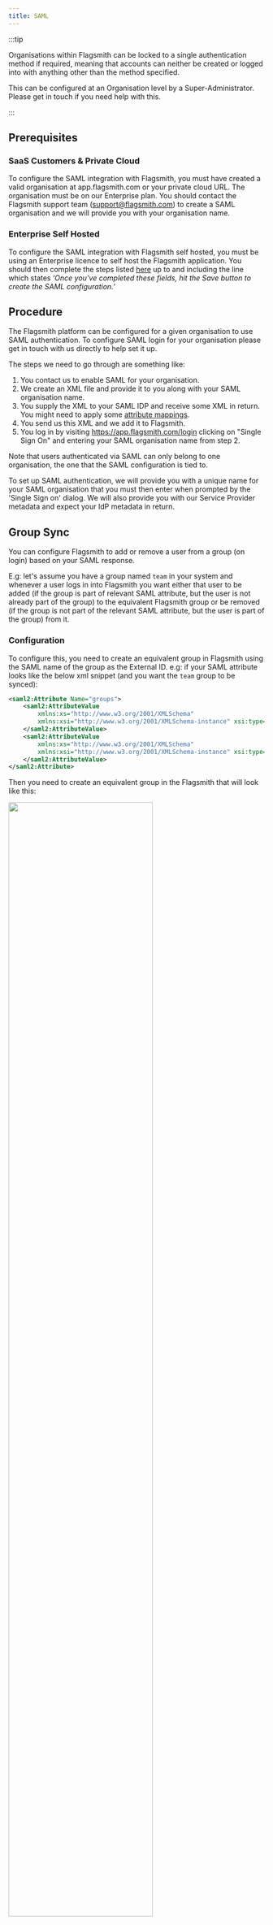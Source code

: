 ```yaml
---
title: SAML
---
```


:::tip

Organisations within Flagsmith can be locked to a single authentication method if required, meaning that accounts can
neither be created or logged into with anything other than the method specified.

This can be configured at an Organisation level by a Super-Administrator. Please get in touch if you need help with
this.

:::

## Prerequisites

### SaaS Customers & Private Cloud

To configure the SAML integration with Flagsmith, you must have created a valid organisation at app.flagsmith.com or
your private cloud URL. The organisation must be on our Enterprise plan. You should contact the Flagsmith support team
(support@flagsmith.com) to create a SAML organisation and we will provide you with your organisation name.

### Enterprise Self Hosted

To configure the SAML integration with Flagsmith self hosted, you must be using an Enterprise licence to self host the
Flagsmith application. You should then complete the steps listed
[here](https://docs.flagsmith.com/deployment/authentication#saml---enterprise-on-premise) up to and including the line
which states ‘_Once you've completed these fields, hit the Save button to create the SAML configuration._’

## Procedure

The Flagsmith platform can be configured for a given organisation to use SAML authentication. To configure SAML login
for your organisation please get in touch with us directly to help set it up.

The steps we need to go through are something like:

1. You contact us to enable SAML for your organisation.
2. We create an XML file and provide it to you along with your SAML organisation name.
3. You supply the XML to your SAML IDP and receive some XML in return. You might need to apply some
   [attribute mappings](#attribute-mapping-information).
4. You send us this XML and we add it to Flagsmith.
5. You log in by visiting https://app.flagsmith.com/login clicking on "Single Sign On" and entering your SAML
   organisation name from step 2.

Note that users authenticated via SAML can only belong to one organisation, the one that the SAML configuration is tied
to.

To set up SAML authentication, we will provide you with a unique name for your SAML organisation that you must then
enter when prompted by the 'Single Sign on' dialog. We will also provide you with our Service Provider metadata and
expect your IdP metadata in return.

## Group Sync

You can configure Flagsmith to add or remove a user from a group (on login) based on your SAML response.

E.g: let's assume you have a group named `team` in your system and whenever a user logs in into Flagsmith you want
either that user to be added (if the group is part of relevant SAML attribute, but the user is not already part of the
group) to the equivalent Flagsmith group or be removed (if the group is not part of the relevant SAML attribute, but the
user is part of the group) from it.

### Configuration

To configure this, you need to create an equivalent group in Flagsmith using the SAML name of the group as the External
ID. e.g: if your SAML attribute looks like the below xml snippet (and you want the `team` group to be synced):

```xml
<saml2:Attribute Name="groups">
    <saml2:AttributeValue
        xmlns:xs="http://www.w3.org/2001/XMLSchema"
        xmlns:xsi="http://www.w3.org/2001/XMLSchema-instance" xsi:type="xs:anyType">team
    </saml2:AttributeValue>
    <saml2:AttributeValue
        xmlns:xs="http://www.w3.org/2001/XMLSchema"
        xmlns:xsi="http://www.w3.org/2001/XMLSchema-instance" xsi:type="xs:anyType">for_saml_group_test
    </saml2:AttributeValue>
</saml2:Attribute>
```

Then you need to create an equivalent group in the Flagsmith that will look like this:

<div style={{textAlign: 'center'}}><img width="75%" src="/img/saml-group-sync-external-id.png"/></div>
